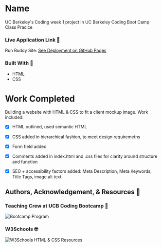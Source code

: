 
# Name
UC Berkeley's Coding week 1 project in UC Berkeley Coding Boot Camp Class Pracice

### Live Application Link 👀
Run Buddy Site: [See Deployment on GitHub Pages]( https://sarahdurks.github.io/Run-Buddy/)

### Built With 🧰
- HTML
- CSS

# Work Completed
Building a website with HTML & CSS to fit a client mockup image. Work included:

- [x] HTML outlined, used semantic HTML
- [x] CSS added in hierarchical fashion, to meet design requiremetns
- [x] Form field added
- [x] Comments added in index.html and .css files for clarity around structure and function
- [x] SEO + accessibility factors added: Meta Description, Meta Keywords, Title Tags, image alt text


## Authors, Acknowledgement, & Resources 🤝

### Teaching Crew at UCB Coding Bootcamp 🎉
![Bootcamp Program](https://bootcamp.berkeley.edu/coding/)

### W3Schools 🤓
![W3Schools HTML & CSS Resources](https://www.w3schools.com/)
